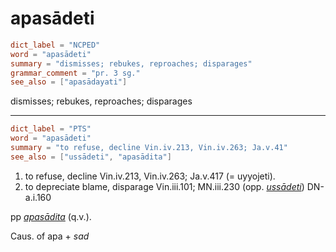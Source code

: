 # apasādeti

``` toml
dict_label = "NCPED"
word = "apasādeti"
summary = "dismisses; rebukes, reproaches; disparages"
grammar_comment = "pr. 3 sg."
see_also = ["apasādayati"]
```

dismisses; rebukes, reproaches; disparages

--------------------

``` toml
dict_label = "PTS"
word = "apasādeti"
summary = "to refuse, decline Vin.iv.213, Vin.iv.263; Ja.v.41"
see_also = ["ussādeti", "apasādita"]
```

1. to refuse, decline Vin.iv.213, Vin.iv.263; Ja.v.417 (= uyyojeti).
2. to depreciate blame, disparage Vin.iii.101; MN.iii.230 (opp. *[ussādeti](ussādeti.md)*) DN\-a.i.160

pp *[apasādita](apasādita.md)* (q.v.).

Caus. of apa \+ *sad*

